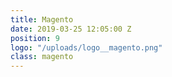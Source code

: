 ```yaml
---
title: Magento
date: 2019-03-25 12:05:00 Z
position: 9
logo: "/uploads/logo__magento.png"
class: magento
---
```


